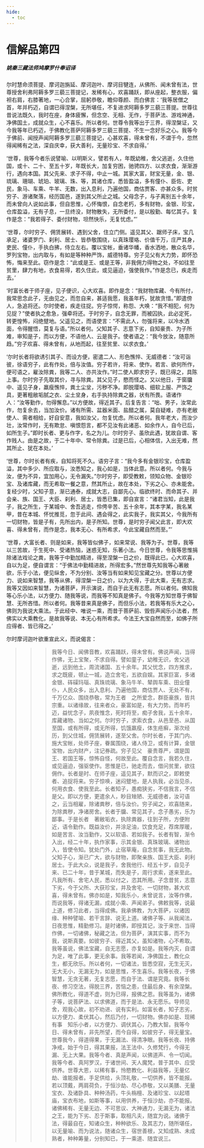 ```yaml
---
hide:
  - toc
---
```


# **信解品第四**

##### 姚秦三藏法师鸠摩罗什奉诏译

尔时慧命须菩提、摩诃迦旃延、摩诃迦叶、摩诃目犍连，从佛所、闻未曾有法，世尊授舍利弗阿耨多罗三藐三菩提记，发稀有心，欢喜踊跃，即从座起，整衣服，偏袒右肩，右膝著地，一心合掌，屈躬恭敬，瞻仰尊颜、而白佛言：‘我等居僧之首，年并朽迈，自谓已得涅槃，无所堪任，不复进求阿耨多罗三藐三菩提。世尊往昔说法既久，我时在座，身体疲懈，但念空、无相、无作，于菩萨法、游戏神通，净佛国土，成就众生，心不喜乐。所以者何。世尊令我等出于三界，得涅槃证，又今我等年已朽迈，于佛教化菩萨阿耨多罗三藐三菩提、不生一念好乐之心。我等今于佛前、闻授声闻阿耨多罗三藐三菩提记，心甚欢喜，得未曾有，不谓于今，忽然得闻稀有之法，深自庆幸，获大善利，无量珍宝、不求自得。’

‘世尊，我等今者乐说譬喻、以明斯义，譬若有人，年既幼稚，舍父逃逝，久住他国，或十、二十、至五十岁，年既长大，加复穷困，驰骋四方、以求衣食，渐渐游行，遇向本国。其父先来、求子不得，中止一城。其家大富，财宝无量，金、银、琉璃、珊瑚、琥珀、玻璃、珠、等，其诸仓库，悉皆盈溢，多有僮仆、臣佐、吏民，象马、车乘、牛羊、无数，出入息利，乃遍他国，商估贾客、亦甚众多。时贫穷子、游诸聚落，经历国邑，遂到其父所止之城。父母念子，与子离别五十余年，而未曾向人说如此事，但自思惟，心怀悔恨，自念老朽，多有财物，金银、珍宝，仓库盈溢，无有子息，一旦终没，财物散失，无所委付，是以殷勤、每忆其子。复作是念：“我若得子、委付财物，坦然快乐，无复忧虑。”’

‘世尊，尔时穷子、佣赁展转、遇到父舍，住立门侧。遥见其父、踞师子床，宝几承足，诸婆罗门、刹利、居士、皆恭敬围绕，以真珠璎珞、价值千万，庄严其身，吏民、僮仆，手执白拂，侍立左右。覆以宝帐，垂诸华幡，香水洒地，散众名华，罗列宝物，出内取与，有如是等种种严饰，威德特尊。穷子见父有大力势，即怀恐怖，悔来至此。窃作是念：“此或是王、或是王等，非我佣力得物之处，不如往至贫里，肆力有地，衣食易得，若久住此，或见逼迫，强使我作。”作是念已，疾走而去。’

‘时富长者于师子座，见子便识，心大欢喜。即作是念：“我财物库藏、今有所付，我常思念此子，无由见之，而忽自来，甚适我愿，我虽年朽，犹故贪惜。”即遣傍人，急追将还。尔时使者，疾走往捉。穷子惊愕，称怨、大唤：“我不相犯，何为见捉？”使者执之愈急，强牵将还。于时穷子，自念无罪，而被囚执，此必定死，转更惶怖，闷绝躄地。父遥见之，而语使言：“不需此人，勿强将来，以冷水洒面，令得醒悟，莫复与语。”所以者何。父知其子、志意下劣，自知豪贵、为子所难，审知是子，而以方便，不语他人、云是我子。使者语之：“我今放汝，随意所趋。”穷子欢喜、得未曾有，从地而起，往至贫里、以求衣食。’

‘尔时长者将欲诱引其子、而设方便，密遣二人、形色憔悴、无威德者：“汝可诣彼，徐语穷子，此有作处，倍与汝值。穷子若许，将来、使作。若言、欲何所作，便可语之，雇汝除粪，我等二人、亦共汝作。”时二使人即求穷子，既已得之，具陈上事。尔时穷子先取其价，寻与除粪。其父见子，愍而怪之。又以他日，于窗牖中、遥见子身，羸瘦憔悴，粪土尘坌，污秽不净。即脱璎珞、细软上服、严饰之具，更著粗敝垢腻之衣、尘土坌身，右手执持除粪之器，状有所畏。语诸作人：“汝等勤作，勿得懈息。”以方便故，得近其子。后复告言：“咄、男子，汝常此作，勿复余去，当加汝价。诸有所需、盆器米面、盐醋之属，莫自疑难，亦有老敝使人、需者相给，好自安意，我如汝父，勿复忧虑。所以者何。我年老大，而汝少壮，汝常作时，无有欺怠、嗔恨怨言，都不见汝有此诸恶、如余作人，自今已后，如所生子。”即时长者、更与作字，名之为儿。尔时穷子、虽欣此遇，犹故自谓、客作贱人。由是之故，于二十年中、常令除粪。过是已后，心相体信，入出无难，然其所止、犹在本处。’

‘世尊，尔时长者有疾，自知将死不久。语穷子言：“我今多有金银珍宝，仓库盈溢，其中多少、所应取与，汝悉知之，我心如是，当体此意。所以者何。今我与汝，便为不异，宜加用心，无令漏失。”尔时穷子，即受教敕，领知众物、金银珍宝、及诸库藏，而无希取一餐之意，然其所止，故在本处，下劣之心、亦未能舍。复经少时，父知子意，渐已通泰，成就大志，自鄙先心。临欲终时、而命其子、并会亲、族、国王、大臣、刹利、居士，皆悉已集，即自宣言：“诸君当知，此是我子，我之所生，于某城中、舍吾逃走，伶俜辛苦、五十余年，其本字某，我名某甲，昔在本城、怀忧推觅，忽于此间、遇会得之，此实我子，我实其父，今我所有一切财物，皆是子有，先所出内，是子所知。世尊，是时穷子闻父此言，即大欢喜、得未曾有，而作是念，我本无心、有所希求，今此宝藏自然而至。”’

‘世尊，大富长者、则是如来，我等皆似佛子，如来常说、我等为子。世尊，我等以三苦故，于生死中、受诸热恼，迷惑无知，乐著小法。今日世尊，令我等思惟捐除诸法戏论之粪，我等于中勤加精进，得至涅槃一日之价，既得此已，心大欢喜，自以为足，便自谓言：“于佛法中勤精进故，所得宏多。”然世尊先知我等心著敝欲，乐于小法，便见纵舍，不为分别、汝等当有如来知见宝藏之分。世尊以方便力、说如来智慧，我等从佛，得涅槃一日之价，以为大得，于此大乘，无有志求。我等又因如来智慧，为诸菩萨，开示演说，而自于此无有志愿。所以者何。佛知我等心乐小法，以方便力、随我等说，而我等不知真是佛子。今我等方知世尊于佛智慧、无所吝惜。所以者何。我等昔来真是佛子，而但乐小法，若我等有乐大之心，佛则为我说大乘法。于此经中、唯说一乘，而昔于菩萨前、毁呰声闻乐小法者，然佛实以大乘教化，是故我等说、本无心有所希求。今法王大宝自然而至，如佛子所应得者、皆已得之。’

尔时摩诃迦叶欲重宣此义，而说偈言：

>>> 我等今日、闻佛音教，欢喜踊跃，得未曾有。佛说声闻，当得作佛，无上宝聚，不求自得。譬如童子，幼稚无识，舍父逃逝，远到他土，周流诸国、五十余年。其父忧念，四方推求，求之既疲，顿止一城，造立舍宅，五欲自娱。其家巨富，多诸金银、砗磲玛瑙、真珠琉璃、象马牛羊、辇舆车乘、田业僮仆，人民众多，出入息利、乃遍他国，商估贾人、无处不有，千万亿众、围绕恭敬，常为王者　之所爱念，群臣豪族，皆共宗重。以诸缘故，往来者众，豪富如是，有大力势。而年朽迈，益忧念子，夙夜惟念，死时将至，痴子舍我，五十余年，库藏诸物、当如之何。尔时穷子，求索衣食，从邑至邑、从国至国，或有所得，或无所得，饥饿羸瘦，体生疮癣，渐次经历，到父住城，佣赁展转，遂至父舍。尔时长者，于其门内、施大宝帐，处师子座，眷属围绕，诸人侍卫，或有计算，金银宝物，出内财产，注记券疏。穷子见父　豪贵尊严，谓是国王、若国王等，惊怖自怪，何故至此。覆自念言，我若久住，或见逼迫，强驱使作。思惟是已，驰走而去，借问贫里，欲往佣作。长者是时、在师子座，遥见其子，默而识之，即敕使者、追捉将来。穷子惊唤，迷闷躄地，是人执我，必当见杀，何用衣食、使我至此。长者知子，愚痴狭劣，不信我言，不信是父。即以方便，更遣余人，眇目矬陋、无威德者，汝可语之，云当相雇，除诸粪秽，倍与汝价。穷子闻之，欢喜随来，为除粪秽，净诸房舍。长者于牖、常见其子，念子愚劣，乐为鄙事。于是长者　著敝垢衣，执除粪器，往到子所，方便附近，语令勤作。既益汝价，并涂足油，饮食充足，荐席厚暖，
如是苦言、汝当勤作，又以软语、若如我子。长者有智，渐令入出，经二十年，执作家事，示其金银、真珠玻璃、诸物出入，皆使令知。犹处门外，止宿草庵，自念贫事，我无此物。父知子心，渐已广大，欲与财物，即聚亲族、国王大臣、刹利居士。于此大众，说是我子，舍我他行、经五十岁，自见子来、已二十年，昔于某城，而失是子，周行求索，遂来至此。凡我所有、舍宅人民，悉以付之，恣其所用。子念昔贫，志意下劣，今于父所、大获珍宝，并及舍宅、一切财物，甚大欢喜，得未曾有。佛亦如是，知我乐小，未曾说言，汝等作佛，而说我等，得诸无漏，成就小乘、声闻弟子。佛敕我等，说最上道，修习此者，当得成佛。我承佛教，为大菩萨，以诸因缘、种种譬喻、若干言辞、说无上道。诸佛子等、从我闻法，日夜思惟，精勤修习。是时诸佛，即授其记，汝于来世、当得作佛，一切诸佛，秘藏之法，但为菩萨，演其实事，而不为我，说斯真要。如彼穷子、得近其父，虽知诸物，心不希取。我等虽说，佛法宝藏，自无志愿，亦复如是。我等内灭，自谓为足，唯了此事，更无余事。我等若闻，净佛国土，教化众生，都无欣乐。所以者何，一切诸法，皆悉空寂，无生无灭，无大无小，无漏无为，如是思惟，不生喜乐。我等长夜，于佛智慧，无贪无著，无复志愿，而自于法、谓是究竟。我等长夜、修习空法，得脱三界，苦恼之患，住最后身、有余涅槃。佛所教化，得道不虚，则为已得，报佛之恩。我等虽为，诸佛子等，说菩萨法、以求佛道，而于是法、永无愿乐。导师见舍，观我心故，初不劝进、说有实利。如富长者，知子志劣，以方便力、柔伏其心，然后乃付，一切财物。佛亦如是、现稀有事　知乐小者，以方便力、调伏其心，乃教大智。我等今日、得未曾有，非先所望，而今自得，如彼穷子，得无量宝。世尊我今，得道得果，于无漏法、得清净眼。我等长夜、持佛净戒，始于今日，得其果报，法王法中、久修梵行，今得无漏、无上大果。我等今者、真是声闻，以佛道声、令一切闻。我等今者、真阿罗汉，于诸世间、天人魔梵，普于其中、应受供养。世尊大恩，以稀有事，怜愍教化、利益我等，无量亿劫、谁能报者。手足供给，头顶礼敬，一切供养，皆不能报。若以顶戴，两肩荷负，于恒沙劫、尽心恭敬，又以美膳、无量宝衣、及诸卧具、种种汤药，牛头栴檀、及诸珍宝、以起塔庙，宝衣布地，如斯等事，以用供养，于恒沙劫，亦不能报。诸佛稀有、无量无边、不可思议、大神通力，无漏无为，诸法之王，能为下劣、忍于斯事，取相凡夫，随宜为说。诸佛于法，得最自在，知诸众生，种种欲乐、及其志力，随所堪任，以无量喻、而为说法，随诸众生，宿世善根，又知成熟、未成熟者，种种筹量，分别知已，于一乘道、随宜说三。